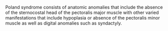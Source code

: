 Poland syndrome consists of anatomic anomalies that include the absence of the sternocostal head of the pectoralis major muscle with other varied manifestations that include hypoplasia or absence of the pectoralis minor muscle as well as digital anomalies such as syndactyly.